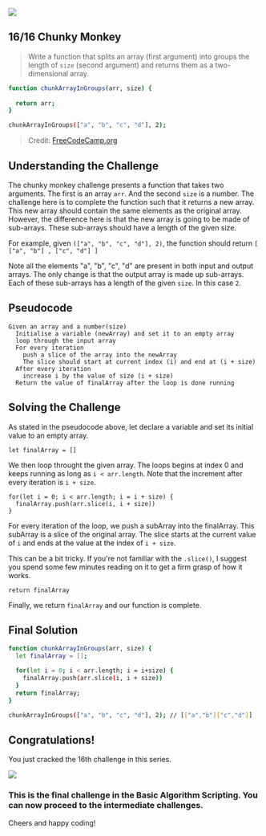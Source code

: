 ![](https://img.shields.io/badge/Coding-Challenges-darkgreen)

## 16/16 Chunky Monkey

>Write a function that splits an array (first argument) into groups the length of `size` (second argument) and returns them as a two-dimensional array.

```bash
function chunkArrayInGroups(arr, size) {
  
  return arr;
}

chunkArrayInGroups(["a", "b", "c", "d"], 2);
```
> Credit: [FreeCodeCamp.org](https://www.freecodecamp.org/learn/javascript-algorithms-and-data-structures/basic-algorithm-scripting/chunky-monkey)

## Understanding the Challenge

The chunky monkey challenge presents a function that takes two arguments. The first is an array `arr`. And the second `size` is a number. The challenge here is to complete the function 
such that it returns a new array. This new array should contain the same elements as the original array. However, the difference here is that the new array is going to be made of sub-arrays. 
These sub-arrays should have a length of the given size.

For example, given `(["a", "b", "c", "d"], 2)`, the function should return `[ ["a", "b"] , ["c", "d"] ]`

Note all the elements "a", "b", "c", "d" are present in both input and output arrays. The only change is that the output array is made up sub-arrays. Each of these sub-arrays has a length of the given `size`. In this case `2`.

## Pseudocode
```
Given an array and a number(size)
  Initialise a variable (newArray) and set it to an empty array
  loop through the input array
  For every iteration
    push a slice of the array into the newArray
    The slice should start at current index (i) and end at (i + size)
  After every iteration
    increase i by the value of size (i + size)
  Return the value of finalArray after the loop is done running
```

## Solving the Challenge

As stated in the pseudocode above, let declare a variable and set its initial value to an empty array.
```
let finalArray = []
```
We then loop throught the given array. The loops begins at index 0 and keeps running as long as  `i < arr.length`. Note that the increment after every iteration is `i + size`.

```
for(let i = 0; i < arr.length; i = i + size) {
  finalArray.push(arr.slice(i, i + size))
}
```
For every iteration of the loop, we push a subArray into the finalArray. This subArray is a slice of the original array. The slice starts at the current value of `i` and ends at 
the value at the index of `i + size`.

This can be a bit tricky. If you're not familiar with the `.slice()`, I suggest you spend some few minutes reading on it to get a firm grasp of how it works.

```
return finalArray
```
Finally, we return `finalArray` and our function is complete.

## Final Solution
```bash
function chunkArrayInGroups(arr, size) {
  let finalArray = [];

  for(let i = 0; i < arr.length; i = i+size) {
    finalArray.push(arr.slice(i, i + size))
  }
  return finalArray;
}

chunkArrayInGroups(["a", "b", "c", "d"], 2); // [["a","b"]["c","d"]]
```

## Congratulations!
You just cracked the 16th challenge in this series.

![](https://camo.githubusercontent.com/749155b89333c6d89386f5c98dd110e234a00f2aa1e864a5b3fecaf089aedb27/68747470733a2f2f6d656469612e67697068792e636f6d2f6d656469612f336f36664a31424d375232454252446e784b2f67697068792e676966)

### This is the final challenge in the Basic Algorithm Scripting. You can now proceed to the intermediate challenges. 

Cheers and happy coding!

